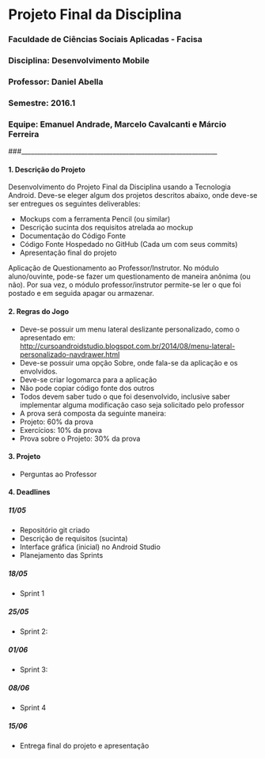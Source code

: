 # Projeto Final da Disciplina

### Faculdade de Ciências Sociais Aplicadas - Facisa
### Disciplina: Desenvolvimento Mobile
### Professor: Daniel Abella
### Semestre: 2016.1
### Equipe: Emanuel Andrade, Marcelo Cavalcanti e Márcio Ferreira
###______________________________________________________________

#### 1. Descrição do Projeto

Desenvolvimento do Projeto Final da Disciplina usando a Tecnologia Android. Deve-se eleger algum dos projetos descritos abaixo, onde deve-se ser entregues os seguintes deliverables:

- Mockups com a ferramenta Pencil (ou similar)
- Descrição sucinta dos requisitos atrelada ao mockup
- Documentação do Código Fonte
- Código Fonte Hospedado no GitHub (Cada um com seus commits)
- Apresentação final do projeto

Aplicação de Questionamento ao Professor/Instrutor. No módulo aluno/ouvinte, pode-se fazer um questionamento de maneira anônima (ou não). Por sua vez, o módulo professor/instrutor permite-se ler o que foi postado e em seguida apagar ou armazenar.


#### 2. Regras do Jogo

- Deve-se possuir um menu lateral deslizante personalizado, como o apresentado em: http://cursoandroidstudio.blogspot.com.br/2014/08/menu-lateral-personalizado-navdrawer.html 
- Deve-se possuir uma opção Sobre, onde fala-se da aplicação e os envolvidos.
- Deve-se criar logomarca para a aplicação
- Não pode copiar código fonte dos outros
- Todos devem saber tudo o que foi desenvolvido, inclusive saber implementar alguma modificação caso seja solicitado pelo professor
- A prova será composta da seguinte maneira:
- Projeto: 60% da prova
- Exercícios: 10% da prova
- Prova sobre o Projeto: 30% da prova

#### 3. Projeto

- Perguntas ao Professor

#### 4. Deadlines

##### 11/05
- Repositório git criado
- Descrição de requisitos (sucinta)
- Interface gráfica (inicial) no Android Studio
- Planejamento das Sprints

##### 18/05
- Sprint 1

##### 25/05
- Sprint 2: 

##### 01/06
- Sprint 3:

##### 08/06
- Sprint 4

##### 15/06
- Entrega final do projeto e apresentação

